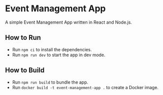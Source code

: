 # Event Management App

A simple Event Management App written in React and Node.js.

## How to Run

- Run `npm ci` to install the dependencies.
- Run `npm run dev` to start the app in dev mode.

## How to Build

- Run `npm run build` to bundle the app.
- Run `docker build -t event-management-app .` to create a Docker image.
